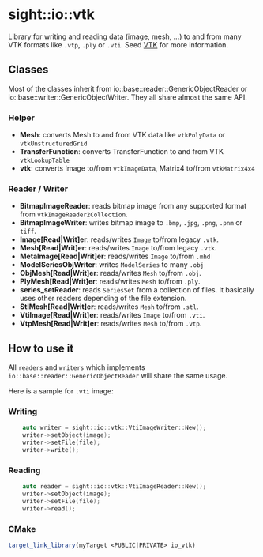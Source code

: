 # sight::io::vtk

Library for writing and reading data (image, mesh, ...) to and from many VTK formats like `.vtp`, `.ply` or `.vti`. Seed [VTK](https://vtk.org/) for more information.

## Classes

Most of the classes inherit from io::base::reader::GenericObjectReader or io::base::writer::GenericObjectWriter. They all share almost the same API.

### Helper

- **Mesh**: converts Mesh to and from VTK data like `vtkPolyData` or `vtkUnstructuredGrid`
- **TransferFunction**: converts TransferFunction to and from VTK `vtkLookupTable`
- **vtk**: converts Image to/from `vtkImageData`, Matrix4 to/from `vtkMatrix4x4`

### Reader / Writer

- **BitmapImageReader**: reads bitmap image from any supported format from `vtkImageReader2Collection`.
- **BitmapImageWriter**: writes bitmap image to `.bmp`, `.jpg`, `.png`, `.pnm` or `tiff`.
- **Image[Read|Writ]er**: reads/writes `Image` to/from legacy `.vtk`.
- **Mesh[Read|Writ]er**: reads/writes `Image` to/from legacy `.vtk`.
- **MetaImage[Read|Writ]er**: reads/writes `Image` to/from `.mhd`
- **ModelSeriesObjWriter**: writes `ModelSeries` to many `.obj`
- **ObjMesh[Read|Writ]er**: reads/writes `Mesh` to/from `.obj`.
- **PlyMesh[Read|Writ]er**: reads/writes `Mesh` to/from `.ply`.
- **series_setReader**: reads `SeriesSet` from a collection of files. It basically uses other readers depending of the file extension.
- **StlMesh[Read|Writ]er**: reads/writes `Mesh` to/from `.stl`.
- **VtiImage[Read|Writ]er**: reads/writes `Image` to/from `.vti`.
- **VtpMesh[Read|Writ]er**: reads/writes `Mesh` to/from `.vtp`.

## How to use it

All `readers` and `writers` which implements `io::base::reader::GenericObjectReader` will share the same usage.

Here is a sample for `.vti` image:

### Writing

```c++
    auto writer = sight::io::vtk::VtiImageWriter::New();
    writer->setObject(image);
    writer->setFile(file);
    writer->write();
```

### Reading

```c++
    auto reader = sight::io::vtk::VtiImageReader::New();
    writer->setObject(image);
    writer->setFile(file);
    writer->read();
```

### CMake

```cmake
target_link_library(myTarget <PUBLIC|PRIVATE> io_vtk)
```



